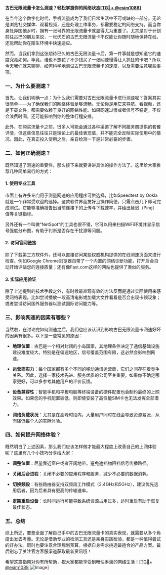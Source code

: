 **古巴无限流量卡怎么测速？轻松掌握你的网络状态[[TG💪+ @esim1088](https://t.me/s/esim1088)]**

在当今这个数字化时代，手机流量成为了我们日常生活中不可或缺的一部分。无论是浏览社交媒体、观看视频，还是处理工作事务，都需要稳定的网络支持。而当你身处异国他乡时，拥有一张可靠的无限流量卡就显得尤为重要了。尤其是对于计划前往古巴的朋友来说，一张优质的古巴无限流量卡不仅能让你随时随地保持在线，还能帮助你在陌生环境中快速适应。

然而，当我们拿到这张期待已久的古巴无限流量卡后，第一件事就是想知道它的速度究竟如何。毕竟，谁也不想花了不少钱买了一张网速慢得让人抓狂的卡吧？所以今天我们就来聊聊，如何科学地测试古巴无限流量卡的速度，以及需要注意哪些事项。

### 一、为什么要测速？

首先，让我们明确一点：为什么我们需要对古巴无限流量卡进行测速呢？答案其实很简单——为了确保我们的网络体验足够流畅。无论你是用它来导航、看视频，还是下载文件，都需要依赖于良好的网络性能。如果网速过慢或者信号不稳定，不仅会浪费时间，还可能影响到你的整体行程安排。

此外，在购买流量卡之前，很多人可能会通过各种渠道了解不同服务商提供的套餐详情，但这些信息往往只是理论上的最佳表现值，并不能完全反映实际使用中的情况。因此，在真正投入使用之后，亲自检测一下是非常必要的步骤。

### 二、如何正确测速？

既然知道了测速的重要性，那么接下来就要讲讲具体的操作方法了。这里给大家推荐几种简单易行的方式：

#### 1. 使用专业工具
市面上有许多专门用于测量网速的应用程序可供选择，比如Speedtest by Ookla就是一个非常受欢迎的选择。这款软件界面友好且操作简便，只需点击几下即可完成测试。它能够准确报告出当前连接下的上传与下载速率，并给出延迟（Ping）值等关键指标。

另外还有一个叫做“NetSpot”的工具也很不错，它可以用来扫描WiFi环境并显示信号强度分布图，有助于判断是否存在干扰源等问题。

#### 2. 访问官网链接
除了下载第三方软件外，还可以直接访问某些权威机构提供的在线测速页面来进行检查。例如Google Chrome浏览器自带了一个内置的网络诊断功能，打开后会自动开始评估您的连接质量；还有像Fast.com这样的网站也提供了类似的服务。

#### 3. 实际应用验证
除了上述提到的技术手段之外，有时候最直观有效的方法反而是通过实际使用来感受网络表现。比如尝试播放一段高清电影或加载大文件看看是否会出现卡顿现象；或者尝试访问国外服务器以测试国际访问能力等。

### 三、影响网速的因素有哪些？

当然啦，在讨论完如何测速之后，我们也应该认识到影响古巴无限流量卡网速好坏的因素有很多。以下是一些常见的原因：

- **地理位置**：古巴是一个相对封闭的小岛国家，其地理条件决定了通信基础设施建设难度较大。特别是在偏远地区，信号覆盖范围有限，这必然会影响到网速。
  
- **运营商实力**：每个国家都有多个不同的移动通讯运营商，它们之间存在着竞争关系。因此，选择一家技术先进、服务优质的公司至关重要。如果你不确定哪家更好，可以多参考其他用户的评价反馈。

- **设备兼容性**：智能手机和平板电脑等终端设备的硬件配置也会制约最终的上网效果。如果您的手机配置较低，则即使安装了高性能SIM卡也无法发挥全部潜力。

- **网络负载状况**：尤其是在高峰时段内，大量用户同时在线会导致资源紧张，从而降低每个人的实际体验。

### 四、如何提升网络体验？

既然明白了上述因素，那么我们应该怎样做才能最大程度上改善自己的上网体验呢？这里有几个小技巧分享给大家：

- **调整位置**：尽量靠近窗户或者开阔地带，避免遮挡物阻挡信号传播路径。
  
- **关闭后台进程**：关闭不必要的应用程序和服务，减少不必要的数据消耗。
  
- **切换频段**：有些路由器支持双频段工作模式（2.4GHz和5GHz），建议优先选用后者，因为后者具有更高的传输速率。
  
- **定期重启设备**：长时间运行可能导致系统资源占用过多，适时重启有助于恢复最佳状态。

### 五、总结

综上所述，要想全面了解自己手中的古巴无限流量卡的真实表现，就需要从多个角度出发去考量。无论是借助专业的检测工具还是亲身实践检验，都是一种值得尝试的好办法。同时也要注意合理规划预算，根据自身需求挑选最适合的产品方案。最后别忘了关注官方客服渠道获取最新资讯哦！

希望这篇指南对你有所帮助，祝大家都能享受到畅快淋漓的网络生活！[[TG💪+ @esim1088](https://t.me/s/esim1088) ![Image](https://i.postimg.cc/4NQfJmqS/Snipaste-2025-05-13-00-14-12.png)]
